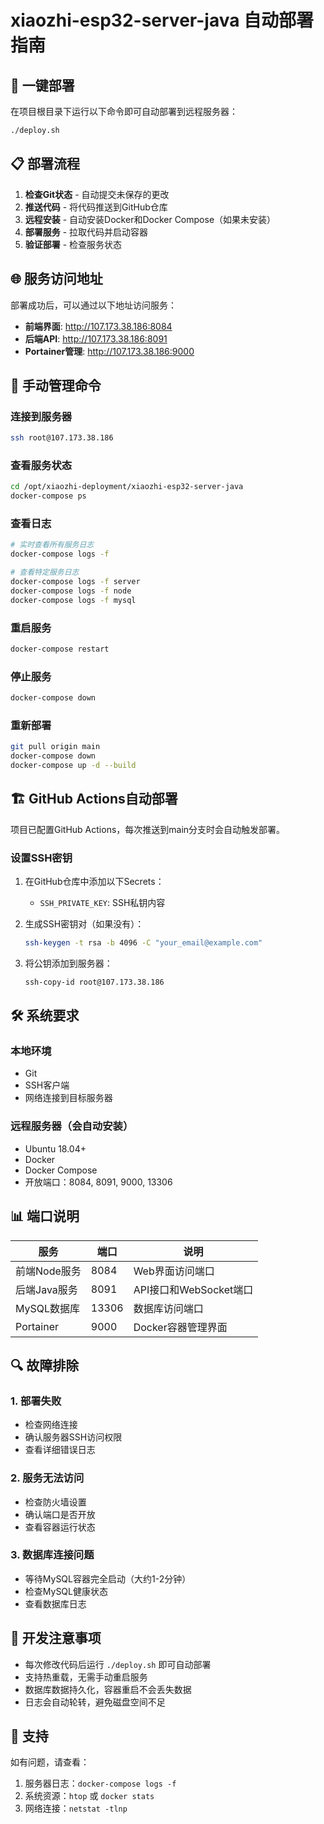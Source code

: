 # xiaozhi-esp32-server-java 自动部署指南

## 🚀 一键部署

在项目根目录下运行以下命令即可自动部署到远程服务器：

```bash
./deploy.sh
```

## 📋 部署流程

1. **检查Git状态** - 自动提交未保存的更改
2. **推送代码** - 将代码推送到GitHub仓库
3. **远程安装** - 自动安装Docker和Docker Compose（如果未安装）
4. **部署服务** - 拉取代码并启动容器
5. **验证部署** - 检查服务状态

## 🌐 服务访问地址

部署成功后，可以通过以下地址访问服务：

- **前端界面**: http://107.173.38.186:8084
- **后端API**: http://107.173.38.186:8091
- **Portainer管理**: http://107.173.38.186:9000

## 🔧 手动管理命令

### 连接到服务器
```bash
ssh root@107.173.38.186
```

### 查看服务状态
```bash
cd /opt/xiaozhi-deployment/xiaozhi-esp32-server-java
docker-compose ps
```

### 查看日志
```bash
# 实时查看所有服务日志
docker-compose logs -f

# 查看特定服务日志
docker-compose logs -f server
docker-compose logs -f node
docker-compose logs -f mysql
```

### 重启服务
```bash
docker-compose restart
```

### 停止服务
```bash
docker-compose down
```

### 重新部署
```bash
git pull origin main
docker-compose down
docker-compose up -d --build
```

## 🏗️ GitHub Actions自动部署

项目已配置GitHub Actions，每次推送到main分支时会自动触发部署。

### 设置SSH密钥

1. 在GitHub仓库中添加以下Secrets：
   - `SSH_PRIVATE_KEY`: SSH私钥内容

2. 生成SSH密钥对（如果没有）：
   ```bash
   ssh-keygen -t rsa -b 4096 -C "your_email@example.com"
   ```

3. 将公钥添加到服务器：
   ```bash
   ssh-copy-id root@107.173.38.186
   ```

## 🛠️ 系统要求

### 本地环境
- Git
- SSH客户端
- 网络连接到目标服务器

### 远程服务器（会自动安装）
- Ubuntu 18.04+
- Docker
- Docker Compose
- 开放端口：8084, 8091, 9000, 13306

## 📊 端口说明

| 服务 | 端口 | 说明 |
|------|------|------|
| 前端Node服务 | 8084 | Web界面访问端口 |
| 后端Java服务 | 8091 | API接口和WebSocket端口 |
| MySQL数据库 | 13306 | 数据库访问端口 |
| Portainer | 9000 | Docker容器管理界面 |

## 🔍 故障排除

### 1. 部署失败
- 检查网络连接
- 确认服务器SSH访问权限
- 查看详细错误日志

### 2. 服务无法访问
- 检查防火墙设置
- 确认端口是否开放
- 查看容器运行状态

### 3. 数据库连接问题
- 等待MySQL容器完全启动（大约1-2分钟）
- 检查MySQL健康状态
- 查看数据库日志

## 📝 开发注意事项

- 每次修改代码后运行 `./deploy.sh` 即可自动部署
- 支持热重载，无需手动重启服务
- 数据库数据持久化，容器重启不会丢失数据
- 日志会自动轮转，避免磁盘空间不足

## 🤝 支持

如有问题，请查看：
1. 服务器日志：`docker-compose logs -f`
2. 系统资源：`htop` 或 `docker stats`
3. 网络连接：`netstat -tlnp`